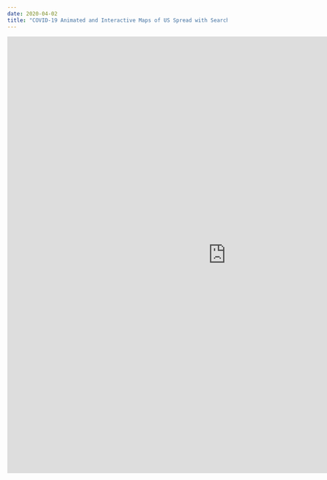 ```yaml
---
date: 2020-04-02
title: "COVID-19 Animated and Interactive Maps of US Spread with Searchable Data Filter"
---
```

  <iframe src="https://davidrigbysociology.s3.amazonaws.com/covid_dashboard.html" width="1000px" height="1000px" frameborder="0 0 0 0"</iframe>

